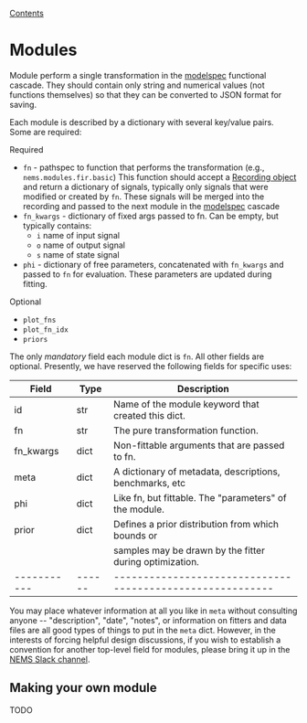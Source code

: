 [Contents](README.md)

# Modules

Module perform a single transformation in the [modelspec](modelspecs.md) functional cascade. They
should contain only string and numerical values (not functions themselves) so that they can be 
converted to JSON format for saving.

Each module is described by a dictionary with several key/value pairs. Some are required:

Required
* `fn` - pathspec to function that performs the transformation (e.g., `nems.modules.fir.basic`)
   This function should accept a [Recording object](recording.md) and return a dictionary of signals, typically only 
   signals that were modified or created by `fn`. These signals will be merged into the recording and passed to the
   next module in the [modelspec](modelspecs.md) cascade
* `fn_kwargs` - dictionary of fixed args passed to fn. Can be empty, but typically contains:
    * `i` name of input signal
    * `o` name of output signal
    * `s` name of state signal
* `phi` - dictionary of free parameters, concatenated with `fn_kwargs` and passed to `fn` for evaluation.
   These parameters are updated during fitting.

Optional
* `plot_fns`
* `plot_fn_idx`
* `priors`

The only *mandatory* field each module dict is `fn`. All other fields are optional. Presently, we have reserved the following fields for specific uses:

| Field     | Type | Description                                             |
|-----------|------|---------------------------------------------------------|
| id        | str  | Name of the module keyword that created this dict.      |
| fn        | str  | The pure transformation function.                       |
| fn_kwargs | dict | Non-fittable arguments that are passed to fn.           |
| meta      | dict | A dictionary of metadata, descriptions, benchmarks, etc |
| phi       | dict | Like fn, but fittable. The "parameters" of the module.  |
| prior     | dict | Defines a prior distribution from which bounds or       |
|           |      | samples may be drawn by the fitter during optimization. |
|-----------|------|---------------------------------------------------------|

You may place whatever information at all you like in `meta` without consulting anyone -- "description", "date", "notes", or information on fitters and data files are all good types of things to put in the `meta` dict. However, in the interests of forcing helpful design discussions, if you wish to establish a convention for another top-level field for modules, please bring it up in the [NEMS Slack channel](https://lbhb.slack.com/messages/C5F12803H).

## Making your own module

TODO

